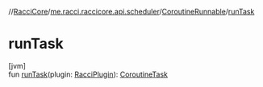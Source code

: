 //[RacciCore](../../../index.md)/[me.racci.raccicore.api.scheduler](../index.md)/[CoroutineRunnable](index.md)/[runTask](run-task.md)

# runTask

[jvm]\
fun [runTask](run-task.md)(plugin: [RacciPlugin](../../me.racci.raccicore.api.plugin/-racci-plugin/index.md)): [CoroutineTask](../-coroutine-task/index.md)
